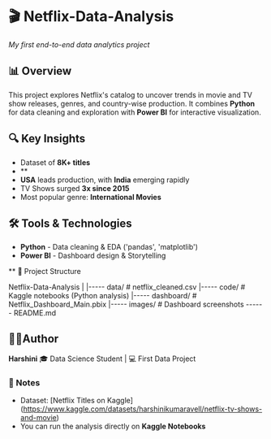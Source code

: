 # 🎬 Netflix-Data-Analysis
*My first end-to-end data analytics project*

## 📊 Overview
This project explores Netflix's catalog to uncover trends in movie and TV show releases, genres, and country-wise production.
It combines **Python** for data cleaning and exploration with **Power BI** for interactive visualization.

## 🔍 Key Insights
- Dataset of **8K+ titles**
- **
- **USA** leads production, with **India** emerging rapidly
- TV Shows surged **3x since 2015**
- Most popular genre: **International Movies**

## 🛠️ Tools & Technologies
- **Python** - Data cleaning & EDA ('pandas', 'matplotlib')
- **Power BI** - Dashboard design & Storytelling

** 📂 Project Structure

Netflix-Data-Analysis
|
|----- data/   # netflix_cleaned.csv
|----- code/   # Kaggle notebooks (Python analysis)
|----- dashboard/   # Netflix_Dashboard_Main.pbix
|----- images/    # Dashboard screenshots
------ README.md

## 👩‍💻Author
**Harshini**
🎓 Data Science Student | 💻 First Data Project

### 📝 Notes
- Dataset: [Netflix Titles on Kaggle] (https://www.kaggle.com/datasets/harshinikumaravell/netflix-tv-shows-and-movie)
- You can run the analysis directly on **Kaggle Notebooks**
